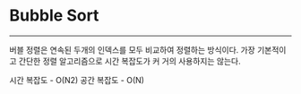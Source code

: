 # Bubble Sort
---
버블 정렬은 연속된 두개의 인덱스를 모두 비교하여 정렬하는 방식이다. 가장 기본적이고 간단한 정렬 알고리즘으로 시간 복잡도가 커 거의 사용하지는 않는다.

시간 복잡도 - O(N2)
공간 복잡도 - O(N)

